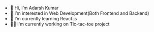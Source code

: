 - 👋 Hi, I’m Adarsh Kumar
- 👀 I’m interested in Web Development(Both Frontend and Backend)
- 🌱 I’m currently learning React.js
- 🧑‍💻 I'm currently working on Tic-tac-toe project

<!---
Adarshkumar03/Adarshkumar03 is a ✨ special ✨ repository because its `README.md` (this file) appears on your GitHub profile.
You can click the Preview link to take a look at your changes.
--->
